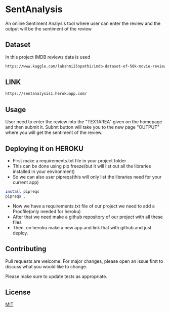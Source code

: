 # SentAnalysis
An online Sentiment Analysis tool where user can enter the review and the output will be the sentiment of the review

## Dataset
In this project IMDB reviews data is used
```bash
https://www.kaggle.com/lakshmi25npathi/imdb-dataset-of-50k-movie-reviews?select=IMDB+Dataset.csv
```
## LINK
```bash
https://sentanalysis1.herokuapp.com/
```
## Usage

User need to enter the review into the "TEXTAREA" given on the homepage and then submit it. Submt button will take you to the new page "OUTPUT" where you will get the sentiment of the review.

## Deploying it on HEROKU

* First make a requirements.txt file in your project folder
* This can be done using pip freeze(but it will list out all the libraries installed in your environment)
* So we can also user pipreqs(this will only list the libraries need for your current app) 
```bash
install pipreqs
pipreqs .
```
* Now we have a requirements.txt file of our project we need to add a Procfile(only needed for heroku)
* After that we need make a github repository of our project with all these files
* Then, on heroku make a new app and link that with github and just deploy.
## Contributing
Pull requests are welcome. For major changes, please open an issue first to discuss what you would like to change.

Please make sure to update tests as appropriate.

## License
[MIT](https://choosealicense.com/licenses/mit/)
